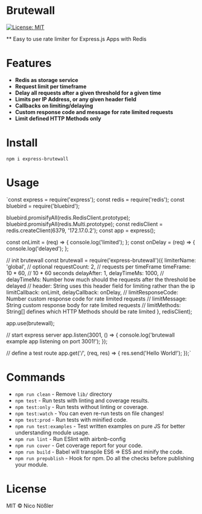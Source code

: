 # Brutewall

[![License: MIT](https://img.shields.io/badge/License-MIT-blue.svg)](https://opensource.org/licenses/MIT)

** Easy to use rate limiter for Express.js Apps with Redis

# Features
* **Redis as storage service**
* **Request limit per timeframe**
* **Delay all requests after a given threshold for a given time**
* **Limits per IP Address, or any given header field**
* **Callbacks on limiting/delaying**
* **Custom response code and message for rate limited requests**
* **Limit defined HTTP Methods only**

# Install
`npm i express-brutewall`

# Usage
`const express = require('express');
const redis = require('redis');
const bluebird = require('bluebird');

bluebird.promisifyAll(redis.RedisClient.prototype);
bluebird.promisifyAll(redis.Multi.prototype);
const redisClient = redis.createClient(6379, '172.17.0.2');
const app = express();

const onLimit = (req) => {
  console.log('limited');
};
const onDelay = (req) => {
  console.log('delayed');
};

// init brutewall
const brutewall = require('express-brutewall')({
  limiterName: 'global', // optional
  requestCount: 2, // requests per timeFrame
  timeFrame: 10 * 60, // 10 * 60 seconds
  delayAfter: 1,
  delayTimeMs: 1000,
  // delayTimeMs: Number how much should the requests after the threshold be delayed
  // header: String uses this header field for limiting rather than the ip
  limitCallback: onLimit,
  delayCallback: onDelay,
  // limitResponseCode: Number custom response code for rate limited requests
  // limitMessage: String custom response body for rate limited requests
  // limitMethods: String[] defines which HTTP Methods should be rate limited
}, redisClient);


app.use(brutewall);


// start express server
app.listen(3001, () => {
  console.log('brutewall example app listening on port 3001!');
});

// define a test route
app.get('/', (req, res) => {
  res.send('Hello World!');
});`

# Commands
- `npm run clean` - Remove `lib/` directory
- `npm test` - Run tests with linting and coverage results.
- `npm test:only` - Run tests without linting or coverage.
- `npm test:watch` - You can even re-run tests on file changes!
- `npm test:prod` - Run tests with minified code.
- `npm run test:examples` - Test written examples on pure JS for better understanding module usage.
- `npm run lint` - Run ESlint with airbnb-config
- `npm run cover` - Get coverage report for your code.
- `npm run build` - Babel will transpile ES6 => ES5 and minify the code.
- `npm run prepublish` - Hook for npm. Do all the checks before publishing your module.


# License
MIT © Nico Nößler
